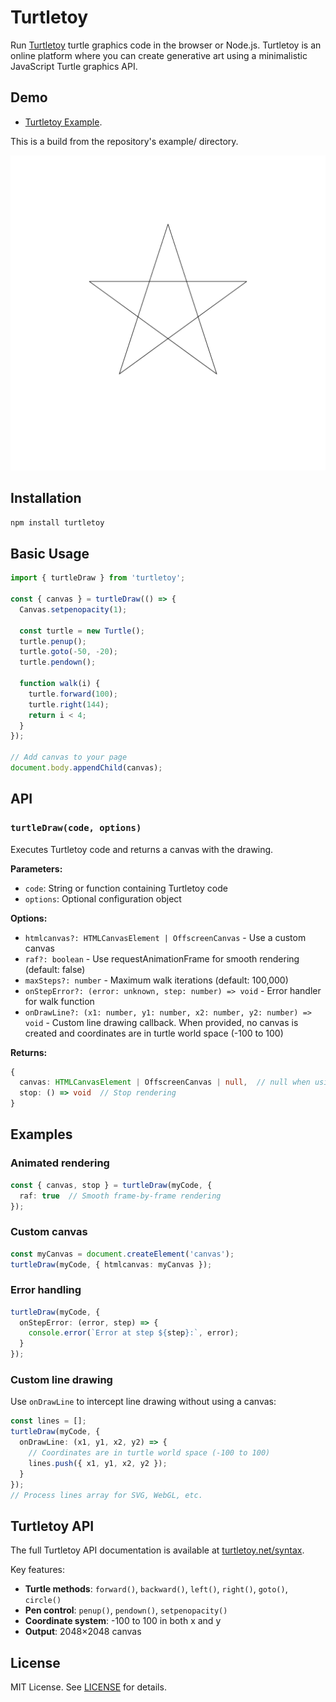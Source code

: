# Turtletoy

Run [Turtletoy](https://turtletoy.net) turtle graphics code in the browser or Node.js. Turtletoy is an online platform where you can create generative art using a minimalistic JavaScript Turtle graphics API. 

## Demo

- [Turtletoy Example](https://reindernijhoff.github.io/turtletoy-package/).

This is a build from the repository's example/ directory.

![Example output](docs/screenshot.png)

## Installation

```sh
npm install turtletoy
```

## Basic Usage

```ts
import { turtleDraw } from 'turtletoy';

const { canvas } = turtleDraw(() => {
  Canvas.setpenopacity(1);
  
  const turtle = new Turtle();
  turtle.penup();
  turtle.goto(-50, -20);
  turtle.pendown();
  
  function walk(i) {
    turtle.forward(100);
    turtle.right(144);
    return i < 4;
  }
});

// Add canvas to your page
document.body.appendChild(canvas);
```

## API

### `turtleDraw(code, options)`

Executes Turtletoy code and returns a canvas with the drawing.

**Parameters:**
- `code`: String or function containing Turtletoy code
- `options`: Optional configuration object

**Options:**
- `htmlcanvas?: HTMLCanvasElement | OffscreenCanvas` - Use a custom canvas
- `raf?: boolean` - Use requestAnimationFrame for smooth rendering (default: false)
- `maxSteps?: number` - Maximum walk iterations (default: 100,000)
- `onStepError?: (error: unknown, step: number) => void` - Error handler for walk function
- `onDrawLine?: (x1: number, y1: number, x2: number, y2: number) => void` - Custom line drawing callback. When provided, no canvas is created and coordinates are in turtle world space (-100 to 100)

**Returns:**
```ts
{
  canvas: HTMLCanvasElement | OffscreenCanvas | null,  // null when using onDrawLine
  stop: () => void  // Stop rendering
}
```

## Examples

### Animated rendering

```ts
const { canvas, stop } = turtleDraw(myCode, { 
  raf: true  // Smooth frame-by-frame rendering
});
```

### Custom canvas

```ts
const myCanvas = document.createElement('canvas');
turtleDraw(myCode, { htmlcanvas: myCanvas });
```

### Error handling

```ts
turtleDraw(myCode, {
  onStepError: (error, step) => {
    console.error(`Error at step ${step}:`, error);
  }
});
```

### Custom line drawing

Use `onDrawLine` to intercept line drawing without using a canvas:

```ts
const lines = [];
turtleDraw(myCode, {
  onDrawLine: (x1, y1, x2, y2) => {
    // Coordinates are in turtle world space (-100 to 100)
    lines.push({ x1, y1, x2, y2 });
  }
});
// Process lines array for SVG, WebGL, etc.
```

## Turtletoy API

The full Turtletoy API documentation is available at [turtletoy.net/syntax](https://turtletoy.net/syntax).

Key features:
- **Turtle methods**: `forward()`, `backward()`, `left()`, `right()`, `goto()`, `circle()`
- **Pen control**: `penup()`, `pendown()`, `setpenopacity()`
- **Coordinate system**: -100 to 100 in both x and y
- **Output**: 2048×2048 canvas

## License

MIT License. See [LICENSE](LICENSE) for details.
